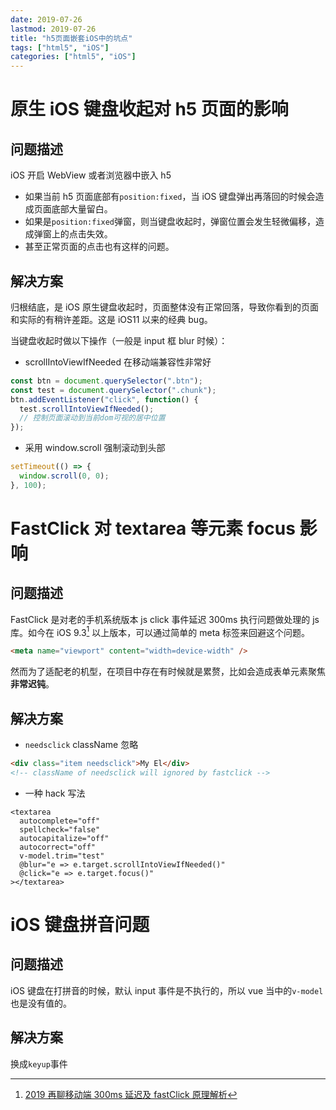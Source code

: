 ```yaml
---
date: 2019-07-26
lastmod: 2019-07-26
title: "h5页面嵌套iOS中的坑点"
tags: ["html5", "iOS"]
categories: ["html5", "iOS"]
---
```


# 原生 iOS 键盘收起对 h5 页面的影响

## 问题描述

iOS 开启 WebView 或者浏览器中嵌入 h5

- 如果当前 h5 页面底部有`position:fixed`，当 iOS 键盘弹出再落回的时候会造成页面底部大量留白。
- 如果是`position:fixed`弹窗，则当键盘收起时，弹窗位置会发生轻微偏移，造成弹窗上的点击失效。
- 甚至正常页面的点击也有这样的问题。

## 解决方案

归根结底，是 iOS 原生键盘收起时，页面整体没有正常回落，导致你看到的页面和实际的有稍许差距。这是 iOS11 以来的经典 bug。

当键盘收起时做以下操作（一般是 input 框 blur 时候）：

- scrollIntoViewIfNeeded 在移动端兼容性非常好

```js
const btn = document.querySelector(".btn");
const test = document.querySelector(".chunk");
btn.addEventListener("click", function() {
  test.scrollIntoViewIfNeeded();
  // 控制页面滚动到当前dom可视的居中位置
});
```

- 采用 window.scroll 强制滚动到头部

```js
setTimeout(() => {
  window.scroll(0, 0);
}, 100);
```

# FastClick 对 textarea 等元素 focus 影响

## 问题描述

FastClick 是对老的手机系统版本 js click 事件延迟 300ms 执行问题做处理的 js 库。如今在 iOS 9.3[^footnote] 以上版本，可以通过简单的 meta 标签来回避这个问题。
[^footnote]: [2019 再聊移动端 300ms 延迟及 fastClick 原理解析](https://juejin.im/post/5ce764a2f265da1b8c19645a)

```html
<meta name="viewport" content="width=device-width" />
```

然而为了适配老的机型，在项目中存在有时候就是累赘，比如会造成表单元素聚焦**非常迟钝**。

## 解决方案

- `needsclick` className 忽略

```html
<div class="item needsclick">My El</div>
<!-- className of needsclick will ignored by fastclick -->
```

- 一种 hack 写法

```vue
<textarea
  autocomplete="off"
  spellcheck="false"
  autocapitalize="off"
  autocorrect="off"
  v-model.trim="test"
  @blur="e => e.target.scrollIntoViewIfNeeded()"
  @click="e => e.target.focus()"
></textarea>
```

# iOS 键盘拼音问题

## 问题描述

iOS 键盘在打拼音的时候，默认 input 事件是不执行的，所以 vue 当中的`v-model`也是没有值的。

## 解决方案

换成`keyup`事件
